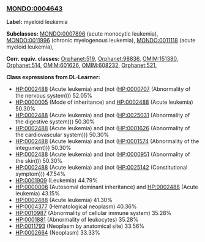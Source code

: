 
### [MONDO:0004643](http://purl.obolibrary.org/obo/MONDO_0004643)
**Label:** myeloid leukemia

**Subclasses:** [MONDO:0007896](http://purl.obolibrary.org/obo/MONDO_0007896) (acute monocytic leukemia), [MONDO:0011996](http://purl.obolibrary.org/obo/MONDO_0011996) (chronic myelogenous leukemia), [MONDO:0011118](http://purl.obolibrary.org/obo/MONDO_0011118) (acute myeloid leukemia), 

**Corr. equiv. classes:** [Orphanet:519](http://www.orpha.net/ORDO/Orphanet_519), [Orphanet:98836](http://www.orpha.net/ORDO/Orphanet_98836), [OMIM:151380](http://purl.obolibrary.org/obo/OMIM_151380), [Orphanet:514](http://www.orpha.net/ORDO/Orphanet_514), [OMIM:601626](http://purl.obolibrary.org/obo/OMIM_601626), [OMIM:608232](http://purl.obolibrary.org/obo/OMIM_608232), [Orphanet:521](http://www.orpha.net/ORDO/Orphanet_521), 

**Class expressions from DL-Learner:**

- [HP:0002488](http://purl.obolibrary.org/obo/HP_0002488) (Acute leukemia) and (not ([HP:0000707](http://purl.obolibrary.org/obo/HP_0000707) (Abnormality of the nervous system))) 52.05%
- [HP:0000005](http://purl.obolibrary.org/obo/HP_0000005) (Mode of inheritance) and [HP:0002488](http://purl.obolibrary.org/obo/HP_0002488) (Acute leukemia) 50.30%
- [HP:0002488](http://purl.obolibrary.org/obo/HP_0002488) (Acute leukemia) and (not ([HP:0025031](http://purl.obolibrary.org/obo/HP_0025031) (Abnormality of the digestive system))) 50.30%
- [HP:0002488](http://purl.obolibrary.org/obo/HP_0002488) (Acute leukemia) and (not ([HP:0001626](http://purl.obolibrary.org/obo/HP_0001626) (Abnormality of the cardiovascular system))) 50.30%
- [HP:0002488](http://purl.obolibrary.org/obo/HP_0002488) (Acute leukemia) and (not ([HP:0001574](http://purl.obolibrary.org/obo/HP_0001574) (Abnormality of the integument))) 50.30%
- [HP:0002488](http://purl.obolibrary.org/obo/HP_0002488) (Acute leukemia) and (not ([HP:0000951](http://purl.obolibrary.org/obo/HP_0000951) (Abnormality of the skin))) 50.30%
- [HP:0002488](http://purl.obolibrary.org/obo/HP_0002488) (Acute leukemia) and (not ([HP:0025142](http://purl.obolibrary.org/obo/HP_0025142) (Constitutional symptom))) 47.54%
- [HP:0001909](http://purl.obolibrary.org/obo/HP_0001909) (Leukemia) 44.79%
- [HP:0000006](http://purl.obolibrary.org/obo/HP_0000006) (Autosomal dominant inheritance) and [HP:0002488](http://purl.obolibrary.org/obo/HP_0002488) (Acute leukemia) 43.15%
- [HP:0002488](http://purl.obolibrary.org/obo/HP_0002488) (Acute leukemia) 41.30%
- [HP:0004377](http://purl.obolibrary.org/obo/HP_0004377) (Hematological neoplasm) 40.36%
- [HP:0010987](http://purl.obolibrary.org/obo/HP_0010987) (Abnormality of cellular immune system) 35.28%
- [HP:0001881](http://purl.obolibrary.org/obo/HP_0001881) (Abnormality of leukocytes) 35.28%
- [HP:0011793](http://purl.obolibrary.org/obo/HP_0011793) (Neoplasm by anatomical site) 33.56%
- [HP:0002664](http://purl.obolibrary.org/obo/HP_0002664) (Neoplasm) 33.33%


